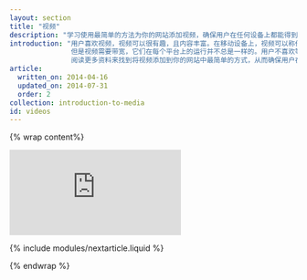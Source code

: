 ```yaml
---
layout: section
title: "视频"
description: "学习使用最简单的方法为你的网站添加视频，确保用户在任何设备上都能得到最佳的体验。"
introduction: "用户喜欢视频，视频可以很有趣，且内容丰富。在移动设备上，视频可以称作是消费信息的一种更简单方式。
               但是视频需要带宽，它们在每个平台上的运行并不总是一样的。用户不喜欢等待视频加载，或者当他们按下播放键后屏幕并没有任何反应。
               阅读更多资料来找到将视频添加到你的网站中最简单的方式，从而确保用户在任何设备上都能得到最佳的体验。"
article:
  written_on: 2014-04-16
  updated_on: 2014-07-31
  order: 2
collection: introduction-to-media
id: videos
---
```


{% wrap content%}

<div class="media media--video">
  <iframe src="https://www.youtube.com/embed/j5fYOYrsocs?controls=2&modestbranding=1&showinfo=0&utm-source=crdev-wf" frameborder="0" allowfullscreen=""></iframe>
</div>

{% include modules/nextarticle.liquid %}

{% endwrap %}
